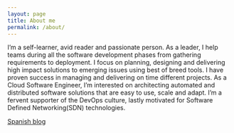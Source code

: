 ```yaml
---
layout: page
title: About me
permalink: /about/
---
```


I’m a self-learner, avid reader and passionate person. As a leader, I
help teams during all the software development phases from gathering
requirements to deployment. I focus on planning, designing and
delivering high impact solutions to emerging issues using best of breed
tools. I have proven success in managing and delivering on time
different projects. As a Cloud Software Engineer, I’m interested on
architecting automated and distributed software solutions that are easy
to use, scale and adapt. I’m a fervent supporter of the DevOps culture,
lastly motivated for Software Defined Networking(SDN) technologies.

[Spanish blog](http://electrocucaracha.com/)
